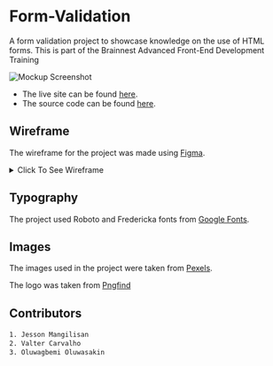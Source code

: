 # Form-Validation
A form validation project to showcase knowledge on the use of HTML forms. This is part of the Brainnest Advanced Front-End Development Training

![Mockup Screenshot](###)

- The live site can be found [here](https://jtm2021.github.io/Form-Validation/).
- The source code can be found [here](https://github.com/jtm2021/Form-Validation).

## Wireframe
The wireframe for the project was made using [Figma](https://www.figma.com/).
<details><summary>Click To See Wireframe</summary>

### Homepage
![Website Homepage Wireframe](./assets/readme-images/form-wireframe.svg "Wireframe")


</details>


## Typography

The project used Roboto and Fredericka fonts from [Google Fonts](https://fonts.google.com/).


## Images

The images used in the project were taken from [Pexels](https://www.pexels.com/).

The logo was taken from [Pngfind](https://www.pngfind.com/download/hhhRobi_australian-australia-tourism-cartoon-free-photo-png-cartoon/)


## Contributors

    1. Jesson Mangilisan
    2. Valter Carvalho
    3. Oluwagbemi Oluwasakin
